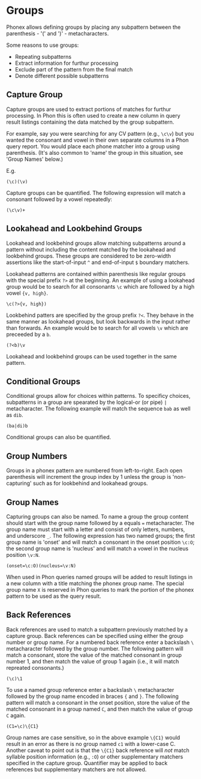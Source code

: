 # Groups

Phonex allows defining groups by placing any subpattern between the parenthesis - '(' and ')' - metacharacters.

Some reasons to use groups:

 * Repeating subpatterns
 * Extract information for furthur processing
 * Exclude part of the pattern from the final match
 * Denote different possible subpatterns

## Capture Group

Capture groups are used to extract portions of matches for furthur processing.  In Phon this is often used
to create a new column in query result listings containing the data matched by the group subpattern.

For example, say you were searching for any CV pattern (e.g., ```\c\v```) but you wanted the consonant and vowel
in their own separate columns in a Phon query report.  You would place each phone matcher into a group using parenthesis.
(It's also common to 'name' the group in this situation, see 'Group Names' below.)

E.g.

```
(\c)(\v)
```

Capture groups can be quantified. The following expression will match a consonant followed by a vowel repeatedly:

```
(\c\v)+
```

## Lookahead and Lookbehind Groups

Lookahead and lookbehind groups allow matching subpatterns around a pattern without including
the content matched by the lookahead and lookbehind groups.  These groups are considered to be
zero-width assertions like the start-of-input ```^``` and end-of-input ```$``` boundary matchers.

Lookahead patterns are contained within parenthesis like regular groups with the special prefix ```?>```
at the beginning.  An example of using a lookahead group would be to search for all consonants ```\c``` which
are followed by a high vowel ```{v, high}```.

```
\c(?>{v, high})
```

Lookbehind patters are specified by the group prefix ```?<```.  They behave in the same manner as
lookahead groups, but look backwards in the input rather than forwards.  An example would be to search
for all vowels ```\v``` which are preceeded by a ```b```.

```
(?<b)\v
```

Lookahead and lookbehind groups can be used together in the same pattern.

## Conditional Groups

Conditional groups allow for choices within patterns. To specificy choices, subpatterns in a group
are spearated by the logical-or (or pipe) ```|``` metacharacter. The following example will match
the sequence ```bab``` as well as ```dib```.

```
(ba|di)b
```

Conditional groups can also be quantified.

## Group Numbers

Groups in a phonex pattern are numbered from left-to-right.  Each open parenthesis will increment the group index by 1 unless
the group is 'non-capturing' such as for lookbehind and lookahead groups.

## Group Names

Capturing groups can also be named. To name a group the group content should start with the group name followed by a
equals ```=``` metacharacter. The group name must start with a letter and consist of only letters, numbers, and 
underscore ```_```.  The following expression has two named groups; the first group name is 'onset'
and will match a consonant in the onset position ```\c:O```; the second group name is 'nucleus'
and will match a vowel in the nucleus position ```\v:N```.

```
(onset=\c:O)(nucleus=\v:N)
```

When used in Phon queries named groups will be added to result listings in a new column with a title
matching the phonex group name. The special group name ```X``` is reserved in Phon queries to mark
the portion of the phonex pattern to be used as the query result.

## Back References

Back references are used to match a subpattern previously matched by a capture group. Back references can be specified
using either the group number or group name. For a numbered back reference enter a backslash ```\```
metacharacter followed by the group number. The following pattern will match a consonant, store the value of the
matched consonant in group number 1, and then match the value of group 1 again (i.e., it will match repreated consonants.)

```
(\c)\1
```

To use a named group reference enter a backslash ```\``` metacharacter followed by the group name encoded in braces ```{``` and ```}```.
The following pattern will match a consonant in the onset position, store the value of the matched consonant in a group named ```C```, and then match
the value of group ```C``` again.

```
(C1=\c)\{C1}
```

Group names are case sensitive, so in the above example ```\{C1}``` would result in an error as there is no group named ```c1``` with a lower-case C.
Another caveat to point out is that the ```\{C1}``` back reference will *not* match syllable position information (e.g., ```:O```) or other supplementary matchers specified
in the capture group. Quantifier may be applied to back references but supplementary matchers are not allowed.
